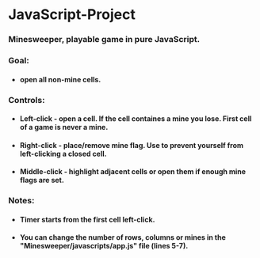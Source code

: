 # JavaScript-Project
### Minesweeper, playable game in pure JavaScript.

### Goal:
* #### open all non-mine cells.

### Controls:

* #### Left-click - open a cell. If the cell containes a mine you lose. First cell of a game is never a mine.
* #### Right-click - place/remove mine flag. Use to prevent yourself from left-clicking a closed cell.
* #### Middle-click - highlight adjacent cells or open them if enough mine flags are set.

### Notes:

* #### Timer starts from the first cell left-click.
* #### You can change the number of rows, columns or mines in the "Minesweeper/javascripts/app.js" file (lines 5-7).
